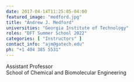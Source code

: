 ```yaml
---
date: 2017-04-14T11:25:05-04:00
featured_image: "medford.jpg"
title: "Andrew J. Medford"
universities: "Georgia Institute of Technology"
roles: "DFT Summer School 2022"
categories: [ "Instructors" ]
contact_info: "ajm@gatech.edu"
ph: "+1 404 385 5531"
---
```


Assistant Professor\
School of Chemical and Biomolecular Engineering




